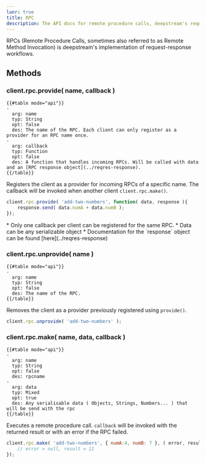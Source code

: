 ```yaml
---
lunr: true
title: RPC
description: The API docs for remote procedure calls, deepstream's request-response mechanism
---
```


RPCs (Remote Procedure Calls, sometimes also referred to as Remote Method Invocation) is deepstream's implementation of request-response workflows.

## Methods

### client.rpc.provide( name, callback )
```
{{#table mode="api"}}
-
  arg: name
  typ: String
  opt: false
  des: The name of the RPC. Each client can only register as a provider for an RPC name once.
-
  arg: callback
  typ: Function
  opt: false
  des: A function that handles incoming RPCs. Will be called with data and an [RPC response object](../reqres-response).
{{/table}}
```

Registers the client as a provider for incoming RPCs of a specific name. The callback will be invoked when another client `client.rpc.make()`.

```javascript
client.rpc.provide( 'add-two-numbers', function( data, response ){
    response.send( data.numA + data.numB );
});
```

<div class="info">
* Only one callback per client can be registered for the same RPC.
* Data can be any serializable object
* Documentation for the `response` object can be found [here](../reqres-response)
</div>

### client.rpc.unprovide( name )
```
{{#table mode="api"}}
-
  arg: name
  typ: String
  opt: false
  des: The name of the RPC.
{{/table}}
```

Removes the client as a provider previously registered using `provide()`.

```javascript
client.rpc.unprovide( 'add-two-numbers' );
```

### client.rpc.make( name, data, callback )
```
{{#table mode="api"}}
-
  arg: name
  typ: String
  opt: false
  des: rpcname
-
  arg: data
  typ: Mixed
  opt: true
  des: Any serialisable data ( Objects, Strings, Numbers... ) that will be send with the rpc
{{/table}}
```

Executes a remote procedure call. `callback` will be invoked with the returned result or with an error if the RPC failed.

```javascript
client.rpc.make( 'add-two-numbers', { numA:4, numB: 7 }, ( error, result ) => {
    // error = null, result = 11
});
```
